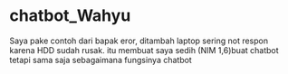 # chatbot_Wahyu
Saya pake contoh dari bapak eror, ditambah laptop sering not respon karena HDD sudah rusak. itu membuat saya sedih
(NIM 1,6)buat chatbot
tetapi sama saja sebagaimana fungsinya chatbot
